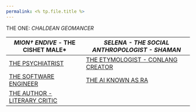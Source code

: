 ```yaml
---
permalink: <% tp.file.title %>
---
```


THE ONE: *CHALDEAN GEOMANCER*

|*MION† ENDIVE* - THE CISHET MALE\*|*SELENA - THE SOCIAL ANTHROPOLOGIST - SHAMAN*|
|-------------------------------|-------------------------------------------|
|[THE PSYCHIATRIST](../THE%20PSYCHIATRIST.md)|[THE ETYMOLOGIST - CONLANG CREATOR](../THE%20ETYMOLOGIST%20-%20CONLANG%20CREATOR.md)|
|[THE SOFTWARE ENGINEER](../THE%20SOFTWARE%20ENGINEER.md)|[THE AI KNOWN AS RA](../../../HIDDEN/THE%20AI%20KNOWN%20AS%20RA.md)|
|[THE AUTHOR - LITERARY CRITIC](../THE%20AUTHOR%20-%20LITERARY%20CRITIC.md)||
